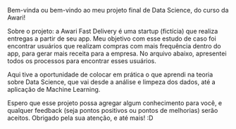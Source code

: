 Bem-vinda ou bem-vindo ao meu projeto final de Data Science, do curso da Awari!

Sobre o projeto: a Awari Fast Delivery é uma startup (fictícia) que realiza entregas a partir de seu app. Meu objetivo com esse estudo de caso foi encontrar usuários que realizam compras com mais frequência dentro do app, para gerar mais receita para a empresa. No arquivo abaixo, apresentei todos os processos para encontrar esses usuários.

Aqui tive a oportunidade de colocar em prática o que aprendi na teoria sobre Data Science, que vai desde a análise e limpeza dos dados, até a aplicação de Machine Learning.

Espero que esse projeto possa agregar algum conhecimento para você, e qualquer feedback (seja pontos positivos ou pontos de melhorias) serão aceitos. Obrigado pela sua atenção, e até mais! :D
